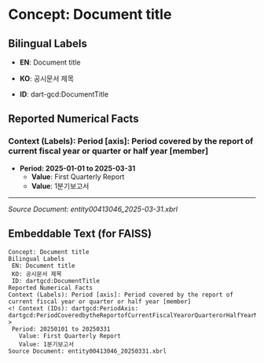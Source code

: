 # Concept: Document title

## Bilingual Labels
- **EN**: Document title
- **KO**: 공시문서 제목

- **ID**: dart-gcd:DocumentTitle

## Reported Numerical Facts

### **Context (Labels): Period [axis]: Period covered by the report of current fiscal year or quarter or half year [member]**
<!-- Context (IDs): dart-gcd:PeriodAxis: dart-gcd:PeriodCoveredbytheReportofCurrentFiscalYearorQuarterorHalfYearMember -->
- **Period: 2025-01-01 to 2025-03-31**
  - **Value**: First Quarterly Report
  - **Value**: 1분기보고서

---
*Source Document: entity00413046_2025-03-31.xbrl*
## Embeddable Text (for FAISS)
```text
Concept: Document title
Bilingual Labels
 EN: Document title
 KO: 공시문서 제목
 ID: dartgcd:DocumentTitle
Reported Numerical Facts
Context (Labels): Period [axis]: Period covered by the report of current fiscal year or quarter or half year [member]
<! Context (IDs): dartgcd:PeriodAxis: dartgcd:PeriodCoveredbytheReportofCurrentFiscalYearorQuarterorHalfYearMember >
 Period: 20250101 to 20250331
   Value: First Quarterly Report
   Value: 1분기보고서
Source Document: entity00413046_20250331.xbrl
```